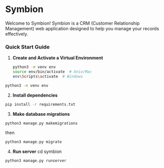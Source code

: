 # Symbion

Welcome to Symbion! Symbion is a CRM (Customer Relationship Management) web application designed to help you manage your records effectively.

### Quick Start Guide

1. **Create and Activate a Virtual Environment**

   ```bash
   python3 -m venv env
   source env/bin/activate  # Unix/Mac
   env\Scripts\activate  # Windows


```bash
python3 -m venv env
```
2. **Install dependencies**

```bash
pip install -r requirements.txt
```

3. **Make database migrations**

```bash
python3 manage.py makemigrations
```

   then

```bash
python3 manage.py migrate
```

4. **Run server**
   cd symbion

```bash
python3 manage.py runserver
```
